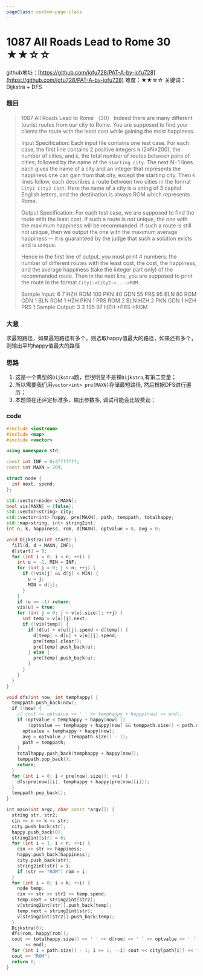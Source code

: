 ```yaml
---
pageClass: custom-page-class
---
```


# 1087 All Roads Lead to Rome 30 ★★☆☆

github地址：[https://github.com/iofu728/PAT-A-by-iofu728](https://github.com/iofu728/PAT-A-by-iofu728)
难度：★★☆☆
关键词：Dijkstra + DFS

### 题目

> 1087 All Roads Lead to Rome （30）
> Indeed there are many different tourist routes from our city to Rome. You are supposed to find your clients the route with the least cost while gaining the most happiness.
>
> Input Specification:
> Each input file contains one test case. For each case, the first line contains 2 positive integers `N` (2≤N≤200), the number of cities, and `K`, the total number of routes between pairs of cities; followed by the name of the `starting city`. The next N−1 lines each gives the name of a city and an integer that represents the happiness one can gain from that city, except the starting city. Then `K` lines follow, each describes a route between two cities in the format `City1 City2 Cost`. Here the name of a city is a string of 3 capital English letters, and the destination is always ROM which represents Rome.
>
> Output Specification:
> For each test case, we are supposed to find the route with the least cost. If such a route is not unique, the one with the maximum happiness will be recommanded. If such a route is still not unique, then we output the one with the maximum average happiness -- it is guaranteed by the judge that such a solution exists and is unique.
>
> Hence in the first line of output, you must print 4 numbers: the number of different routes with the least cost, the cost, the happiness, and the average happiness (take the integer part only) of the recommanded route. Then in the next line, you are supposed to print the route in the format `City1->City2->...->ROM.`
>
> Sample Input:
> 6 7 HZH
> ROM 100
> PKN 40
> GDN 55
> PRS 95
> BLN 80
> ROM GDN 1
> BLN ROM 1
> HZH PKN 1
> PRS ROM 2
> BLN HZH 2
> PKN GDN 1
> HZH PRS 1
> Sample Output:
> 3 3 195 97
> HZH->PRS->ROM

### 大意
求最短路径，如果最短路径有多个，则选取happy值最大的路径，如果还有多个，则输出平均happy值最大的路径

### 思路
1. 这是一个典型的`Dijkstra`题，但很明显不是裸`Dijkstra`,有第二变量；
2. 所以需要我们用`vector<int> pre[MAXN]`存储最短路径, 然后根据DFS进行遍历；
3. 本题烦在还评定标准多，输出参数多, 调试可能会比较费劲；

### code
```cpp
#include <iostream>
#include <map>
#include <vector>

using namespace std;

const int INF = 0x3fffffff;
const int MAXN = 209;

struct node {
  int next, spend;
};

std::vector<node> v[MAXN];
bool vis[MAXN] = {false};
std::vector<string> city;
std::vector<int> happy, pre[MAXN], path, temppath, totalhappy;
std::map<string, int> string2int;
int n, k, happiness, rom, d[MAXN], optvalue = 0, avg = 0;

void Dijkstra(int start) {
  fill(d, d + MAXN, INF);
  d[start] = 0;
  for (int i = 0; i < n; ++i) {
    int u = -1, MIN = INF;
    for (int j = 0; j < n; ++j) {
      if (!vis[j] && d[j] < MIN) {
        u = j;
        MIN = d[j];
      }
    }
    if (u == -1) return;
    vis[u] = true;
    for (int j = 0; j < v[u].size(); ++j) {
      int temp = v[u][j].next;
      if (!vis[temp]) {
        if (d[u] + v[u][j].spend < d[temp]) {
          d[temp] = d[u] + v[u][j].spend;
          pre[temp].clear();
          pre[temp].push_back(u);
        } else {
          pre[temp].push_back(u);
        }
      }
    }
  }
}

void dfs(int now, int temphappy) {
  temppath.push_back(now);
  if (!now) {
    // cout << optvalue << ' ' << temphappy + happy[now] << endl;
    if (optvalue < temphappy + happy[now] ||
        (optvalue == temphappy + happy[now] && temppath.size() < path.size())) {
      optvalue = temphappy + happy[now];
      avg = optvalue / (temppath.size() - 1);
      path = temppath;
    }
    totalhappy.push_back(temphappy + happy[now]);
    temppath.pop_back();
    return;
  }
  for (int i = 0; i < pre[now].size(); ++i) {
    dfs(pre[now][i], temphappy + happy[pre[now][i]]);
  }
  temppath.pop_back();
}

int main(int argc, char const *argv[]) {
  string str, str2;
  cin >> n >> k >> str;
  city.push_back(str);
  happy.push_back(0);
  string2int[str] = 0;
  for (int i = 1; i < n; ++i) {
    cin >> str >> happiness;
    happy.push_back(happiness);
    city.push_back(str);
    string2int[str] = i;
    if (str == "ROM") rom = i;
  }
  for (int i = 0; i < k; ++i) {
    node temp;
    cin >> str >> str2 >> temp.spend;
    temp.next = string2int[str2];
    v[string2int[str]].push_back(temp);
    temp.next = string2int[str];
    v[string2int[str2]].push_back(temp);
  }
  Dijkstra(0);
  dfs(rom, happy[rom]);
  cout << totalhappy.size() << ' ' << d[rom] << ' ' << optvalue << ' ' << avg
       << endl;
  for (int i = path.size() - 1; i >= 1; --i) cout << city[path[i]] << "->";
  cout << "ROM";
  return 0;
}
```
